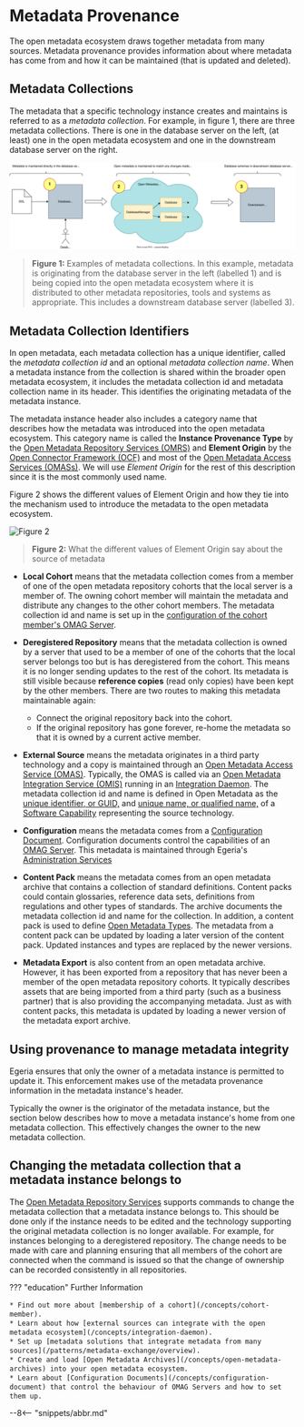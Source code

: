 <!-- SPDX-License-Identifier: CC-BY-4.0 -->
<!-- Copyright Contributors to the ODPi Egeria project 2020. -->

# Metadata Provenance

The open metadata ecosystem draws together metadata from many sources. Metadata provenance provides information about where metadata has come from and how it can be maintained (that is updated and deleted).

## Metadata Collections

The metadata that a specific technology instance creates and maintains is referred to as a *metadata collection*.  For example, in figure 1, there are three metadata collections.  There is one in the database server on the left, (at least) one in the open metadata ecosystem and one in the downstream database server on the right.

![Figure 1](metadata-provenance-examples.svg)
> **Figure 1:** Examples of metadata collections.  In this example, metadata is originating from the database server in the left (labelled 1) and is being copied into the open metadata ecosystem where it is distributed to other metadata repositories, tools and systems as appropriate.  This includes a downstream database server (labelled 3).

## Metadata Collection Identifiers

In open metadata, each metadata collection has a unique identifier, called the *metadata collection id* and an optional *metadata collection name*. When a metadata instance from the collection is shared within the broader open metadata ecosystem, it includes the metadata collection id and metadata collection name in its header.  This identifies the originating metadata of the metadata instance.
 
The metadata instance header also includes a category name that describes how the metadata was introduced into the open metadata ecosystem. This category name is called the **Instance Provenance Type** by the [Open Metadata Repository Services (OMRS)](/services/omrs) and **Element Origin** by the [Open Connector Framework (OCF)](/frameworks/ocf/overview) and most of the [Open Metadata Access Services (OMASs)](/services/omas).  We will use *Element Origin* for the rest of this description since it is the most commonly used name.

Figure 2 shows the different values of Element Origin and how they tie into the mechanism used to introduce the metadata to the open metadata ecosystem.

![Figure 2](metadata-provenance-diagram.svg)
> **Figure 2:** What the different values of Element Origin say about the source of metadata

* **Local Cohort** means that the metadata collection comes from a member of one of the open metadata repository cohorts that the local server is a member of.  The owning cohort member will maintain the metadata and distribute any changes to the other cohort members. The metadata collection id and name is set up in the [configuration of the cohort member's OMAG Server](/concepts/metadata-collection-id).
  
* **Deregistered Repository** means that the metadata collection is owned by a server that used to be a member of one of the cohorts that the local server belongs too but is has deregistered from the cohort.  This means it is no longer sending updates to the rest of the cohort.  Its metadata is still visible because **reference copies** (read only copies) have been kept by the other members. There are two routes to making this metadata maintainable again:
    
     * Connect the original repository back into the cohort.
     * If the original repository has gone forever, re-home the metadata so that it is owned by a current active member.
       
* **External Source** means the metadata originates in a third party technology and a copy is maintained through an [Open Metadata Access Service (OMAS)](/services/omas). Typically, the OMAS is called via an [Open Metadata Integration Service (OMIS)](/services/omis) running in an [Integration Daemon](/concepts/integration-daemon).  The metadata collection id and name is defined in Open Metadata as the [unique identifier, or GUID,](/concepts/guid) and [unique name, or qualified name,](/concepts/referenceable) of a [Software Capability](/concepts/software-capability) representing the source technology.
  
* **Configuration** means the metadata comes from a [Configuration Document](/concepts/configuration-document).  Configuration documents control the capabilities of an [OMAG Server](/concepts/omag-server).  This metadata is maintained through Egeria's [Administration Services](/guides/admin/overview)
  
* **Content Pack** means the metadata comes from an open metadata archive that contains a collection of standard definitions.  Content packs could contain glossaries, reference data sets, definitions from regulations and other types of standards. The archive documents the metadata collection id and name for the collection.  In addition, a content pack is used to define [Open Metadata Types](/types).  The metadata from a content pack can be updated by loading a later version of the content pack.  Updated instances and types are replaced by the newer versions.
  
* **Metadata Export** is also content from an open metadata archive.  However, it has been exported from a repository that has never been a member of the open metadata repository cohorts.  It typically describes assets that are being imported from a third party (such as a business partner) that is also providing the accompanying metadata.  Just as with content packs, this metadata is updated by loading a newer version of the metadata export archive.


## Using provenance to manage metadata integrity

Egeria ensures that only the owner of a metadata instance is permitted to update it. This enforcement makes use of the metadata provenance information in the metadata instance's header.

Typically the owner is the originator of the metadata instance, but the section below describes how to move a metadata instance's home from one metadata collection.  This effectively changes the owner to the new metadata collection.

## Changing the metadata collection that a metadata instance belongs to

The [Open Metadata Repository Services](/services/omrs) supports commands to change the metadata collection that a metadata instance belongs to.  This should be done only if the instance needs to be edited and the technology supporting the original metadata collection is no longer available. For example, for instances belonging to a deregistered repository.  The change needs to be made with care and planning ensuring that all members of the cohort are connected when the command is issued so that the change of ownership can be recorded consistently in all repositories.
  
??? "education" Further Information

    * Find out more about [membership of a cohort](/concepts/cohort-member).
    * Learn about how [external sources can integrate with the open metadata ecosystem](/concepts/integration-daemon).
    * Set up [metadata solutions that integrate metadata from many sources](/patterns/metadata-exchange/overview).
    * Create and load [Open Metadata Archives](/concepts/open-metadata-archives) into your open metadata ecosystem.
    * Learn about [Configuration Documents](/concepts/configuration-document) that control the behaviour of OMAG Servers and how to set them up.

--8<-- "snippets/abbr.md"